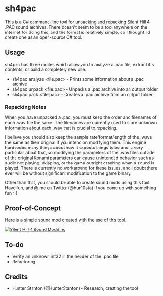 # sh4pac
This is a C# command-line tool for unpacking and repacking Silent Hill 4 .PAC sound archives. There doesn't seem to be a tool anywhere on the internet for doing this, and the format is relatively simple, so I thought I'd create one as an open-source C# tool.

## Usage
sh4pac has three modes which allow you to analyze a .pac file, extract it's contents, or build a completely new one.

* sh4pac analyze <file.pac> - Prints some information about a .pac archive
* sh4pac unpack <file.pac> <output directory> - Unpacks a .pac archive into an output folder
* sh4pac pack <output directory> <file.pac> - Creates a .pac archive from an output folder

### Repacking Notes
When you have unpacked a .pac, you must keep the order and filenames of each .wav file the same. The filenames are currently used to store unknown information about each .wav that is crucial to repacking.

I believe you should also keep the sample rate/format/length of the .wavs the same as their original if you intend on modifying them. This engine hardcodes many things about how it expects things to be and is very particular about that, so modifying the parameters of the .wav files outside of the original Konami parameters can cause unintended behavior such as audio not playing, skipping, or the game outright crashing when a sound is played. There is currently no workaround for these issues, and I doubt there ever will be without significant modification to the game binary.

Other than that, you should be able to create sound mods using this tool. Have fun, and @ me on Twitter (@hun10sta) if you come up with something fun :-)

## Proof-of-Concept
Here is a simple sound mod created with the use of this tool.

[![Silent Hill 4 Sound Modding](https://img.youtube.com/vi/pFrb3Zjq9Hg/0.jpg)](https://www.youtube.com/watch?v=pFrb3Zjq9Hg)

## To-do
* Verify an unknown int32 in the header of the .pac file
* Refactoring

## Credits
* Hunter Stanton (@HunterStanton) - Research, creating the tool
